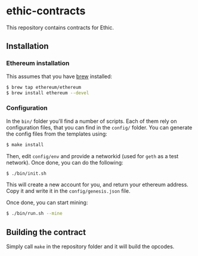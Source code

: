 # ethic-contracts
This repository contains contracts for Ethic.


## Installation

### Ethereum installation

This assumes that you have [brew](http://brew.sh/) installed:
```bash
$ brew tap ethereum/ethereum
$ brew install ethereum --devel
```

### Configuration

In the `bin/` folder you'll find a number of scripts. Each of them rely on configuration files,
that you can find in the `config/` folder. You can generate the config files from the templates using:
```bash
$ make install
```
Then, edit `config/env` and provide a networkid (used for `geth` as a test network).
Once done, you can do the following:
```bash
$ ./bin/init.sh
```
This will create a new account for you, and return your ethereum address. Copy it and
write it in the `config/genesis.json` file.

Once done, you can start mining:
```bash
$ ./bin/run.sh --mine
```

## Building the contract

Simply call `make` in the repository folder and it will build the opcodes.
